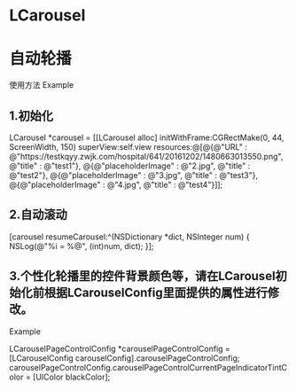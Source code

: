 # LCarousel
<h1>自动轮播</h1>

<div>使用方法 Example</div>

<h2>1.初始化</h2>
<div>
LCarousel *carousel = [[LCarousel alloc] initWithFrame:CGRectMake(0, 44, ScreenWidth, 150) superView:self.view resources:@[@{@"URL" : @"https://testkqyy.zwjk.com/hospital/641/20161202/1480663013550.png", @"title" : @"test1"}, @{@"placeholderImage" : @"2.jpg", @"title" : @"test2"}, @{@"placeholderImage" : @"3.jpg", @"title" : @"test3"}, @{@"placeholderImage" : @"4.jpg", @"title" : @"test4"}]];
</div>

<h2>2.自动滚动</h2>
<div>
[carousel resumeCarousel:^(NSDictionary *dict, NSInteger num) {
        NSLog(@"%i = %@", (int)num, dict);
    }];
</div>

<h2>3.个性化轮播里的控件背景颜色等，请在LCarousel初始化前根据LCarouselConfig里面提供的属性进行修改。</h2>
<div>
Example

LCarouselPageControlConfig *carouselPageControlConfig = [LCarouselConfig carouselConfig].carouselPageControlConfig;
carouselPageControlConfig.carouselPageControlCurrentPageIndicatorTintColor = [UIColor blackColor];
</div>
